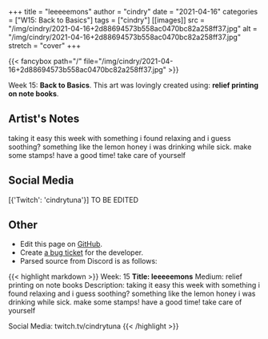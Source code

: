 +++
title =       "leeeeemons"
author =      "cindry"
date =        "2021-04-16"
categories =  ["W15: Back to Basics"]
tags =        ["cindry"]
[[images]]
                      src = "/img/cindry/2021-04-16+2d88694573b558ac0470bc82a258ff37.jpg"
                      alt = "/img/cindry/2021-04-16+2d88694573b558ac0470bc82a258ff37.jpg"
                      stretch = "cover"
+++


{{< fancybox path="/" file="/img/cindry/2021-04-16+2d88694573b558ac0470bc82a258ff37.jpg" >}}


Week 15: **Back to Basics**. This art was lovingly created using: **relief printing on note books**.

## Artist's Notes

taking it easy this week with something i found relaxing and i guess soothing? something like the lemon honey i was drinking while sick. make some stamps! have a good time! take care of yourself

## Social Media

[{'Twitch': 'cindrytuna'}] TO BE EDITED

## Other

- Edit this page on [GitHub](https://github.com/teaminkling/web-refresh/edit/main/blog/content/blog/cindry-week-15-8495.md).
- Create [a bug ticket](https://github.com/teaminkling/web-refresh/issues/new?assignees=&labels=bug&template=problem-report.md&title=) for the developer.
- Parsed source from Discord is as follows:

{{< highlight markdown >}}
Week: 15
**Title: leeeeemons**
Medium: relief printing on note books
Description: 
taking it easy this week with something i found relaxing and i guess soothing? something like the lemon honey i was drinking while sick. make some stamps! have a good time! take care of yourself

Social Media: 
twitch.tv/cindrytuna
{{< /highlight >}}